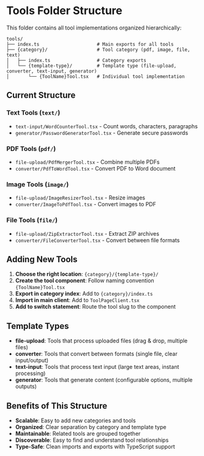 # Tools Folder Structure

This folder contains all tool implementations organized hierarchically:

```
tools/
├── index.ts                     # Main exports for all tools
├── {category}/                  # Tool category (pdf, image, file, text)
│   ├── index.ts                 # Category exports
│   └── {template-type}/         # Template type (file-upload, converter, text-input, generator)
│       └── {ToolName}Tool.tsx   # Individual tool implementation
```

## Current Structure

### Text Tools (`text/`)
- `text-input/WordCounterTool.tsx` - Count words, characters, paragraphs
- `generator/PasswordGeneratorTool.tsx` - Generate secure passwords

### PDF Tools (`pdf/`)
- `file-upload/PdfMergerTool.tsx` - Combine multiple PDFs
- `converter/PdfToWordTool.tsx` - Convert PDF to Word document

### Image Tools (`image/`)
- `file-upload/ImageResizerTool.tsx` - Resize images
- `converter/ImageToPdfTool.tsx` - Convert images to PDF

### File Tools (`file/`)
- `file-upload/ZipExtractorTool.tsx` - Extract ZIP archives
- `converter/FileConverterTool.tsx` - Convert between file formats

## Adding New Tools

1. **Choose the right location**: `{category}/{template-type}/`
2. **Create the tool component**: Follow naming convention `{ToolName}Tool.tsx`
3. **Export in category index**: Add to `{category}/index.ts`
4. **Import in main client**: Add to `ToolPageClient.tsx`
5. **Add to switch statement**: Route the tool slug to the component

## Template Types

- **file-upload**: Tools that process uploaded files (drag & drop, multiple files)
- **converter**: Tools that convert between formats (single file, clear input/output)
- **text-input**: Tools that process text input (large text areas, instant processing)
- **generator**: Tools that generate content (configurable options, multiple outputs)

## Benefits of This Structure

- **Scalable**: Easy to add new categories and tools
- **Organized**: Clear separation by category and template type
- **Maintainable**: Related tools are grouped together
- **Discoverable**: Easy to find and understand tool relationships
- **Type-Safe**: Clean imports and exports with TypeScript support